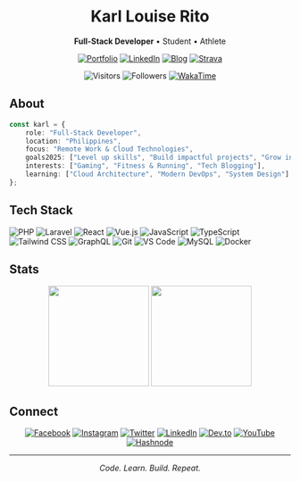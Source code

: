 <div align="center">

# Karl Louise Rito

**Full-Stack Developer** • Student • Athlete

[![Portfolio](https://img.shields.io/badge/Portfolio-000?style=flat&logo=About.me&logoColor=white)](https://karllouiserito.netlify.app/)
[![LinkedIn](https://img.shields.io/badge/LinkedIn-0077B5?style=flat&logo=linkedin&logoColor=white)](https://www.linkedin.com/in/karllouise08/)
[![Blog](https://img.shields.io/badge/Blog-2962FF?style=flat&logo=hashnode&logoColor=white)](https://karllouiserito.hashnode.dev/)
[![Strava](https://img.shields.io/badge/Strava-FC4C02?style=flat&logo=strava&logoColor=white)](https://strava.com/athletes/152143433)

![Visitors](https://visitor-badge.laobi.icu/badge?page_id=Karllouise-code.Karllouise-code)
![Followers](https://img.shields.io/github/followers/Karllouise-code.svg?style=flat&label=Follow)
[![WakaTime](https://wakatime.com/badge/user/33092302-e613-42dc-bd0b-e1ab0b519425.svg)](https://wakatime.com/@33092302-e613-42dc-bd0b-e1ab0b519425)

</div>

## About

```typescript
const karl = {
    role: "Full-Stack Developer",
    location: "Philippines",
    focus: "Remote Work & Cloud Technologies",
    goals2025: ["Level up skills", "Build impactful projects", "Grow income"],
    interests: ["Gaming", "Fitness & Running", "Tech Blogging"],
    learning: ["Cloud Architecture", "Modern DevOps", "System Design"]
};
```

## Tech Stack

![PHP](https://img.shields.io/badge/PHP-777BB4?style=flat&logo=php&logoColor=white)
![Laravel](https://img.shields.io/badge/Laravel-FF2D20?style=flat&logo=laravel&logoColor=white)
![React](https://img.shields.io/badge/React-61DAFB?style=flat&logo=react&logoColor=black)
![Vue.js](https://img.shields.io/badge/Vue.js-4FC08D?style=flat&logo=vue.js&logoColor=white)
![JavaScript](https://img.shields.io/badge/JavaScript-F7DF1E?style=flat&logo=javascript&logoColor=black)
![TypeScript](https://img.shields.io/badge/TypeScript-3178C6?style=flat&logo=typescript&logoColor=white)
![Tailwind CSS](https://img.shields.io/badge/Tailwind%20CSS-06B6D4?style=flat&logo=tailwind-css&logoColor=white)
![GraphQL](https://img.shields.io/badge/GraphQL-E10098?style=flat&logo=graphql&logoColor=white)
![Git](https://img.shields.io/badge/Git-F05032?style=flat&logo=git&logoColor=white)
![VS Code](https://img.shields.io/badge/VS%20Code-007ACC?style=flat&logo=visual-studio-code&logoColor=white)
![MySQL](https://img.shields.io/badge/MySQL-4479A1?style=flat&logo=mysql&logoColor=white)
![Docker](https://img.shields.io/badge/Docker-2496ED?style=flat&logo=docker&logoColor=white)

## Stats

<div align="center">
  <img height="180em" src="https://github-readme-stats.vercel.app/api?username=Karllouise-code&show_icons=true&theme=tokyonight&include_all_commits=true&count_private=true"/>
  <img height="180em" src="https://github-readme-stats.vercel.app/api/top-langs/?username=Karllouise-code&layout=compact&langs_count=8&theme=tokyonight"/>
</div>

## Connect

<div align="center">

[![Facebook](https://img.shields.io/badge/Facebook-1877F2?style=flat&logo=facebook&logoColor=white)](https://www.facebook.com/karllouise08/)
[![Instagram](https://img.shields.io/badge/Instagram-E4405F?style=flat&logo=instagram&logoColor=white)](https://www.instagram.com/kalowies_/)
[![Twitter](https://img.shields.io/badge/Twitter-1DA1F2?style=flat&logo=twitter&logoColor=white)](https://twitter.com/karl_rito)
[![LinkedIn](https://img.shields.io/badge/LinkedIn-0077B5?style=flat&logo=linkedin&logoColor=white)](https://www.linkedin.com/in/karllouise08/)
[![Dev.to](https://img.shields.io/badge/Dev.to-0A0A0A?style=flat&logo=dev.to&logoColor=white)](https://dev.to/kalowies_/)
[![YouTube](https://img.shields.io/badge/YouTube-FF0000?style=flat&logo=youtube&logoColor=white)](https://www.youtube.com/channel/UCsCyEjwE565qKzbTfL2RC7Q/)
[![Hashnode](https://img.shields.io/badge/Hashnode-2962FF?style=flat&logo=hashnode&logoColor=white)](https://karllouiserito.hashnode.dev/)

</div>

---

<div align="center">

*Code. Learn. Build. Repeat.*

</div>
